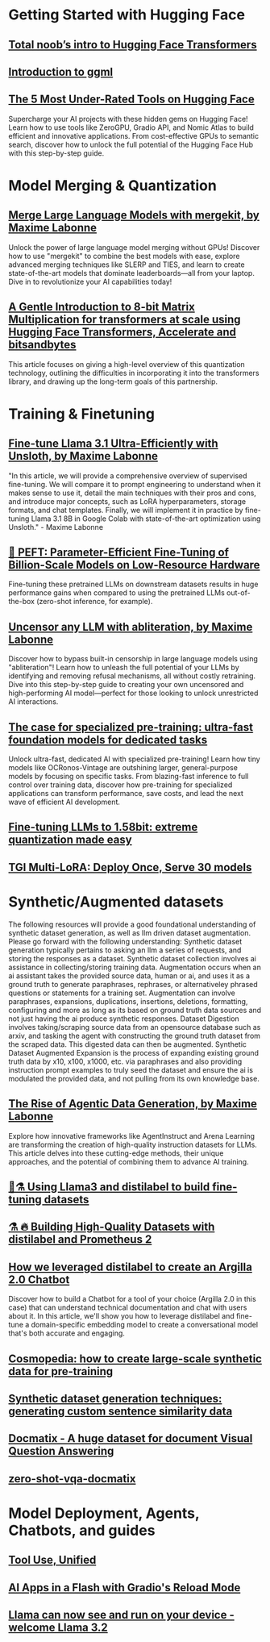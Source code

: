 # Getting Started with Hugging Face

## [Total noob’s intro to Hugging Face Transformers](https://huggingface.co/blog/noob_intro_transformers)

## [Introduction to ggml](https://huggingface.co/blog/introduction-to-ggml)

## [The 5 Most Under-Rated Tools on Hugging Face](https://huggingface.co/blog/unsung-heroes)

Supercharge your AI projects with these hidden gems on Hugging Face! Learn how to use tools like ZeroGPU, Gradio API, and Nomic Atlas to build efficient and innovative applications. From cost-effective GPUs to semantic search, discover how to unlock the full potential of the Hugging Face Hub with this step-by-step guide.

# Model Merging & Quantization

## [Merge Large Language Models with mergekit, by Maxime Labonne](https://huggingface.co/blog/mlabonne/merge-models)

Unlock the power of large language model merging without GPUs! Discover how to use "mergekit" to combine the best models with ease, explore advanced merging techniques like SLERP and TIES, and learn to create state-of-the-art models that dominate leaderboards—all from your laptop. Dive in to revolutionize your AI capabilities today!

## [A Gentle Introduction to 8-bit Matrix Multiplication for transformers at scale using Hugging Face Transformers, Accelerate and bitsandbytes](https://huggingface.co/blog/hf-bitsandbytes-integration)

This article focuses on giving a high-level overview of this quantization technology, outlining the difficulties in incorporating it into the transformers library, and drawing up the long-term goals of this partnership.

# Training & Finetuning

## [Fine-tune Llama 3.1 Ultra-Efficiently with Unsloth, by Maxime Labonne](https://huggingface.co/blog/mlabonne/sft-llama3)

"In this article, we will provide a comprehensive overview of supervised fine-tuning. We will compare it to prompt engineering to understand when it makes sense to use it, detail the main techniques with their pros and cons, and introduce major concepts, such as LoRA hyperparameters, storage formats, and chat templates. Finally, we will implement it in practice by fine-tuning Llama 3.1 8B in Google Colab with state-of-the-art optimization using Unsloth." - Maxime Labonne

## [🤗 PEFT: Parameter-Efficient Fine-Tuning of Billion-Scale Models on Low-Resource Hardware](https://huggingface.co/blog/peft)

Fine-tuning these pretrained LLMs on downstream datasets results in huge performance gains when compared to using the pretrained LLMs out-of-the-box (zero-shot inference, for example).

## [Uncensor any LLM with abliteration, by Maxime Labonne](https://huggingface.co/blog/mlabonne/abliteration)

Discover how to bypass built-in censorship in large language models using "abliteration"! Learn how to unleash the full potential of your LLMs by identifying and removing refusal mechanisms, all without costly retraining. Dive into this step-by-step guide to creating your own uncensored and high-performing AI model—perfect for those looking to unlock unrestricted AI interactions.

## [The case for specialized pre-training: ultra-fast foundation models for dedicated tasks](https://huggingface.co/blog/Pclanglais/specialized-pre-training)

Unlock ultra-fast, dedicated AI with specialized pre-training! Learn how tiny models like OCRonos-Vintage are outshining larger, general-purpose models by focusing on specific tasks. From blazing-fast inference to full control over training data, discover how pre-training for specialized applications can transform performance, save costs, and lead the next wave of efficient AI development.

## [Fine-tuning LLMs to 1.58bit: extreme quantization made easy](https://huggingface.co/blog/1_58_llm_extreme_quantization)

## [TGI Multi-LoRA: Deploy Once, Serve 30 models](https://huggingface.co/blog/multi-lora-serving)

# Synthetic/Augmented datasets

The following resources will provide a good foundational understanding of synthetic dataset generation, as well as llm driven dataset augmentation.
Please go forward with the following understanding:
Synthetic dataset generation typically pertains to asking an llm a series of requests, and storing the responses as a dataset.
Synthetic dataset collection involves ai assistance in collecting/storing training data.
Augmentation occurs when an ai assistant takes the provided source data, human or ai, and uses it as a ground truth to generate paraphrases, rephrases, or alternativeley phrased questions or statements for a training set. Augmentation can involve paraphrases, expansions, duplications, insertions, deletions, formatting, configuring and more as long as its based on ground truth data sources and not just having the ai produce synthetic responses.
Dataset Digestion involves taking/scraping source data from an opensource database such as arxiv, and tasking the agent with constructing the ground truth dataset from the scraped data. This digested data can then be augmented.
Synthetic Dataset Augmented Expansion is the process of expanding existing ground truth data by x10, x100, x1000, etc. via paraphrases and also providing instruction prompt examples to truly seed the dataset and ensure the ai is modulated the provided data, and not pulling from its own knowledge base.

## [The Rise of Agentic Data Generation, by Maxime Labonne](https://huggingface.co/blog/mlabonne/agentic-datagen)

Explore how innovative frameworks like AgentInstruct and Arena Learning are transforming the creation of high-quality instruction datasets for LLMs. This article delves into these cutting-edge methods, their unique approaches, and the potential of combining them to advance AI training.

## [🦙⚗️ Using Llama3 and distilabel to build fine-tuning datasets](https://huggingface.co/blog/dvilasuero/synthetic-data-with-llama3-distilabel)

## [⚗️ 🔥 Building High-Quality Datasets with distilabel and Prometheus 2](https://huggingface.co/blog/burtenshaw/distilabel-prometheus-2)

## [How we leveraged distilabel to create an Argilla 2.0 Chatbot](https://huggingface.co/blog/argilla-chatbot)

Discover how to build a Chatbot for a tool of your choice (Argilla 2.0 in this case) that can understand technical documentation and chat with users about it.
In this article, we'll show you how to leverage distilabel and fine-tune a domain-specific embedding model to create a conversational model that's both accurate and engaging.

## [Cosmopedia: how to create large-scale synthetic data for pre-training](https://huggingface.co/blog/cosmopedia)

## [Synthetic dataset generation techniques: generating custom sentence similarity data](https://huggingface.co/blog/davanstrien/synthetic-similarity-datasets)

## [Docmatix - A huge dataset for document Visual Question Answering](https://huggingface.co/blog/docmatix)

## [zero-shot-vqa-docmatix](https://huggingface.co/blog/zero-shot-vqa-docmatix)

# Model Deployment, Agents, Chatbots, and guides

## [Tool Use, Unified](https://huggingface.co/blog/unified-tool-use)

## [AI Apps in a Flash with Gradio's Reload Mode](https://huggingface.co/blog/gradio-reload)

## [Llama can now see and run on your device - welcome Llama 3.2](https://huggingface.co/blog/llama32)

